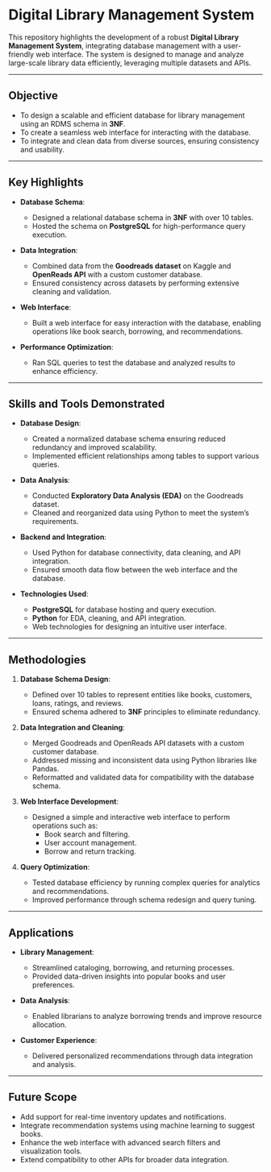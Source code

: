 # Digital Library Management System

This repository highlights the development of a robust **Digital Library Management System**, integrating database management with a user-friendly web interface. The system is designed to manage and analyze large-scale library data efficiently, leveraging multiple datasets and APIs.

---

## **Objective**

- To design a scalable and efficient database for library management using an RDMS schema in **3NF**.
- To create a seamless web interface for interacting with the database.
- To integrate and clean data from diverse sources, ensuring consistency and usability.

---

## **Key Highlights**

- **Database Schema**:
  - Designed a relational database schema in **3NF** with over 10 tables.
  - Hosted the schema on **PostgreSQL** for high-performance query execution.

- **Data Integration**:
  - Combined data from the **Goodreads dataset** on Kaggle and **OpenReads API** with a custom customer database.
  - Ensured consistency across datasets by performing extensive cleaning and validation.

- **Web Interface**:
  - Built a web interface for easy interaction with the database, enabling operations like book search, borrowing, and recommendations.

- **Performance Optimization**:
  - Ran SQL queries to test the database and analyzed results to enhance efficiency.

---

## **Skills and Tools Demonstrated**

- **Database Design**:
  - Created a normalized database schema ensuring reduced redundancy and improved scalability.
  - Implemented efficient relationships among tables to support various queries.

- **Data Analysis**:
  - Conducted **Exploratory Data Analysis (EDA)** on the Goodreads dataset.
  - Cleaned and reorganized data using Python to meet the system’s requirements.

- **Backend and Integration**:
  - Used Python for database connectivity, data cleaning, and API integration.
  - Ensured smooth data flow between the web interface and the database.

- **Technologies Used**:
  - **PostgreSQL** for database hosting and query execution.
  - **Python** for EDA, cleaning, and API integration.
  - Web technologies for designing an intuitive user interface.

---

## **Methodologies**

1. **Database Schema Design**:
   - Defined over 10 tables to represent entities like books, customers, loans, ratings, and reviews.
   - Ensured schema adhered to **3NF** principles to eliminate redundancy.

2. **Data Integration and Cleaning**:
   - Merged Goodreads and OpenReads API datasets with a custom customer database.
   - Addressed missing and inconsistent data using Python libraries like Pandas.
   - Reformatted and validated data for compatibility with the database schema.

3. **Web Interface Development**:
   - Designed a simple and interactive web interface to perform operations such as:
     - Book search and filtering.
     - User account management.
     - Borrow and return tracking.

4. **Query Optimization**:
   - Tested database efficiency by running complex queries for analytics and recommendations.
   - Improved performance through schema redesign and query tuning.

---

## **Applications**

- **Library Management**:
  - Streamlined cataloging, borrowing, and returning processes.
  - Provided data-driven insights into popular books and user preferences.

- **Data Analysis**:
  - Enabled librarians to analyze borrowing trends and improve resource allocation.

- **Customer Experience**:
  - Delivered personalized recommendations through data integration and analysis.

---

## **Future Scope**

- Add support for real-time inventory updates and notifications.
- Integrate recommendation systems using machine learning to suggest books.
- Enhance the web interface with advanced search filters and visualization tools.
- Extend compatibility to other APIs for broader data integration.

